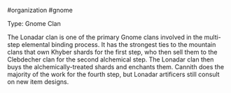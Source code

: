 #organization #gnome 

Type: Gnome Clan

The Lonadar clan is one of the primary Gnome clans involved in the multi-step elemental binding process. It has the strongest ties to the mountain clans that own Khyber shards for the first step, who then sell them to the Clebdecher clan for the second alchemical step. The Lonadar clan then buys the alchemically-treated shards and enchants them.  Cannith does the majority of the work for the fourth step, but Lonadar artificers still consult on new item designs.